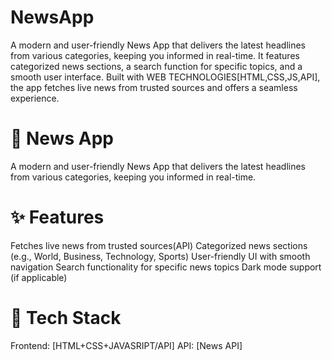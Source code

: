 # NewsApp
A modern and user-friendly News App that delivers the latest headlines from various categories, keeping you informed in real-time. It features categorized news sections, a search function for specific topics, and a smooth user interface. Built with WEB TECHNOLOGIES[HTML,CSS,JS,API], the app fetches live news from trusted sources and offers a seamless experience.

# 📱 News App
A modern and user-friendly News App that delivers the latest headlines from various categories, keeping you informed in real-time.

# ✨ Features
Fetches live news from trusted sources(API)
Categorized news sections (e.g., World, Business, Technology, Sports)
User-friendly UI with smooth navigation
Search functionality for specific news topics
Dark mode support (if applicable)

# 🔧 Tech Stack
Frontend: [HTML+CSS+JAVASRIPT/API]
API: [News API]
